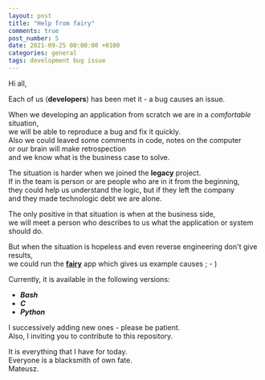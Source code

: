 ```yaml
---
layout: post
title: "Help from fairy"
comments: true
post_number: 5
date: 2021-09-25 00:00:00 +0100
categories: general
tags: development bug issue
---
```


Hi all,

Each of us (**developers**) has been met it - a bug causes an issue.  

When we developing an application from scratch we are in a *comfortable* situation,  
we will be able to reproduce a bug and fix it quickly.  
Also we could leaved some comments in code, notes on the computer  
or our brain will make retrospection  
and we know what is the business case to solve.

The situation is harder when we joined the **legacy** project.  
If in the team is person or are people who are in it from the beginning,  
they could help us understand the logic, but if they left the company  
and they made technologic debt we are alone.

The only positive in that situation is when at the business side,  
we will meet a person who describes to us what the application or system should do.  

But when the situation is hopeless and even reverse engineering don't give results,  
we could run the [**fairy**](https://www.github.com/mateusz-piotrowski/fairy) app which gives us example causes ; - )  

Currently, it is available in the following versions:
- _**Bash**_
- _**C**_
- _**Python**_

I successively adding new ones - please be patient.  
Also, I inviting you to contribute to this repository.

It is everything that I have for today.  
Everyone is a blacksmith of own fate.  
Mateusz.

